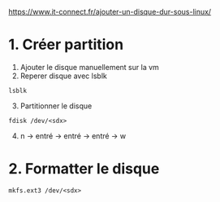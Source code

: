 

https://www.it-connect.fr/ajouter-un-disque-dur-sous-linux/

# 1. Créer partition

1. Ajouter le disque manuellement sur la vm
2.  Reperer disque avec lsblk

```
lsblk
```

3. Partitionner le disque

```
fdisk /dev/<sdx>
```

4. n -> entré -> entré -> entré -> w

# 2. Formatter le disque

```
mkfs.ext3 /dev/<sdx>
```